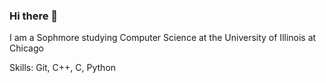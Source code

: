 ### Hi there 👋


I am a Sophmore studying Computer Science at the University of Illinois at Chicago


Skills: Git, C++, C, Python
